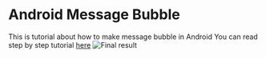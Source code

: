 # Android Message Bubble
This is tutorial about how to make message bubble in Android
You can read step by step tutorial [here](https://medium.com/@mirecsy/how-to-make-message-bubble-in-android-using-xml-6c6e1364dc11)
![Final result](https://i.imgur.com/yH2j8Vu.png)



